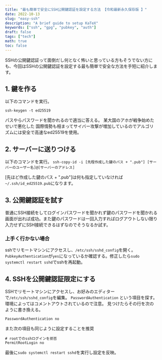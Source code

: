 ```yaml
---
title: "最も簡単で安全にSSH公開鍵認証を設定する方法 【令和最新永久保存版 】"
date: 2022-10-13
slug: "easy-ssh"
description: "A brief guide to setup KaTeX"
keywords: ["ssh", "gpg", "pubkey", "auth"]
draft: false
tags: ["tech"]
math: true
toc: false
---
```




SSHの公開鍵認証って面倒だし何となく怖いと思っている方もそうでない方にも、今回はSSHの公開鍵認証を設定する最も簡単で安全な方法を手短に紹介します。

## 1. 鍵を作る

以下のコマンドを実行。
```
ssh-keygen -t ed25519
```
パスやらパスワードを聞かれるので適当に答える。 某大国のアホが戦争始めたせいで悪化した 国際情勢も相まってサイバー攻撃が増加しているのでアルゴリズムには安全で高速なed25519を使用。
## 2. サーバーに送りつける

以下のコマンドを実行。
`ssh-copy-id -i [先程作成した鍵のパス + ".pub"] [サーバーのユーザー名]@[サーバーのアドレス]`  

[先ほど作成した鍵のパス + ".pub"]は何も指定していなければ`~/.ssh/id_ed25519.pub`になります。

## 3. 公開鍵認証を試す

普通にSSH接続をしてログインパスワードを聞かれず鍵のパスワードを聞かれる画面が出れば成功。また鍵のパスワードは一回入力すればログアウトしない限り入力せずにSSH接続できるはずなのでそうなるか試す。

### 上手く行かない場合
sshでリモートマシンにアクセスし、`/etc/ssh/sshd_config`を開く。  
`PubkeyAuthentication`が`yes`になっているか確認する。修正したら`sudo systemctl restart sshd`でsshを再起動。


## 4. SSHを公開鍵認証限定にする

SSHでリモートマシンにアクセスし、お好みのエディターで`/etc/ssh/sshd_config`を編集。
`PasswordAuthentication` という項目を探す。環境によってはコメントアウトされているので注意。
見つけたらその行を次のように書き換える。

```
PasswordAuthentication no
```

また次の項目も同じように設定することを推奨

```
# rootでのsshログインを拒否
PermitRootLogin no
```

最後に`sudo systemctl restart sshd`を実行し設定を反映。

